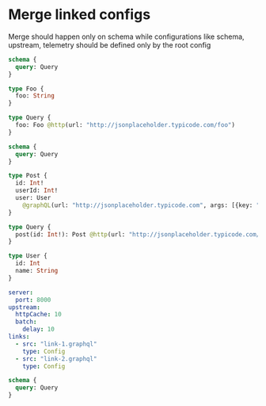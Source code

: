 # Merge linked configs

Merge should happen only on schema while configurations like schema, upstream, telemetry should be defined only by the root config

```graphql @file:link-1.graphql
schema {
  query: Query
}

type Foo {
  foo: String
}

type Query {
  foo: Foo @http(url: "http://jsonplaceholder.typicode.com/foo")
}
```

```graphql @file:link-2.graphql
schema {
  query: Query
}

type Post {
  id: Int!
  userId: Int!
  user: User
    @graphQL(url: "http://jsonplaceholder.typicode.com", args: [{key: "id", value: "{{.value.userId}}"}], name: "user")
}

type Query {
  post(id: Int!): Post @http(url: "http://jsonplaceholder.typicode.com/posts/{{.args.id}}")
}

type User {
  id: Int
  name: String
}
```

```yaml @config
server:
  port: 8000
upstream:
  httpCache: 10
  batch:
    delay: 10
links:
  - src: "link-1.graphql"
    type: Config
  - src: "link-2.graphql"
    type: Config
```

```graphql @schema
schema {
  query: Query
}
```
